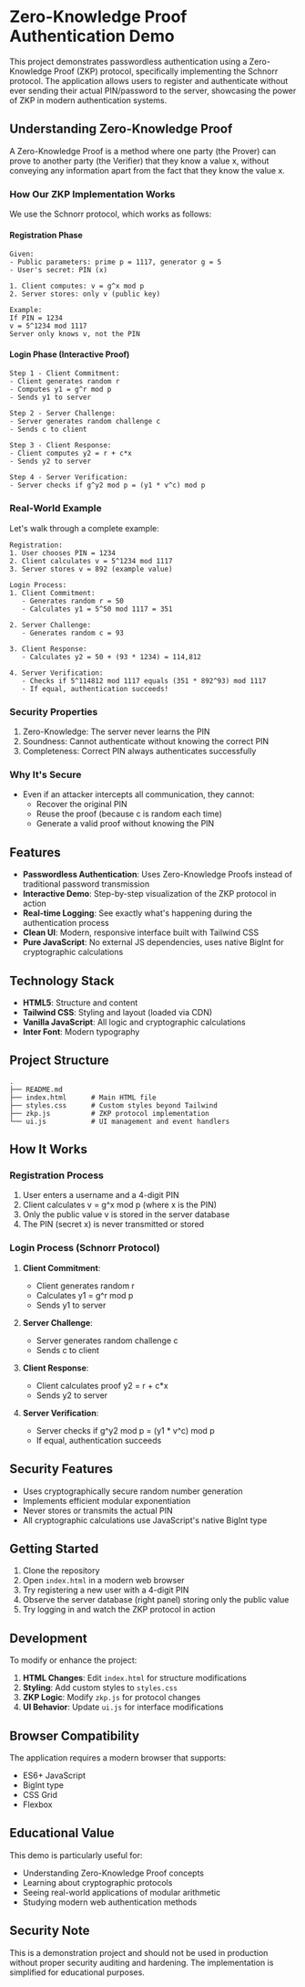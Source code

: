 # Zero-Knowledge Proof Authentication Demo

This project demonstrates passwordless authentication using a Zero-Knowledge Proof (ZKP) protocol, specifically implementing the Schnorr protocol. The application allows users to register and authenticate without ever sending their actual PIN/password to the server, showcasing the power of ZKP in modern authentication systems.

## Understanding Zero-Knowledge Proof

A Zero-Knowledge Proof is a method where one party (the Prover) can prove to another party (the Verifier) that they know a value x, without conveying any information apart from the fact that they know the value x.

### How Our ZKP Implementation Works

We use the Schnorr protocol, which works as follows:

#### Registration Phase
```
Given: 
- Public parameters: prime p = 1117, generator g = 5
- User's secret: PIN (x)

1. Client computes: v = g^x mod p
2. Server stores: only v (public key)

Example:
If PIN = 1234
v = 5^1234 mod 1117
Server only knows v, not the PIN
```

#### Login Phase (Interactive Proof)
```
Step 1 - Client Commitment:
- Client generates random r
- Computes y1 = g^r mod p
- Sends y1 to server

Step 2 - Server Challenge:
- Server generates random challenge c
- Sends c to client

Step 3 - Client Response:
- Client computes y2 = r + c*x
- Sends y2 to server

Step 4 - Server Verification:
- Server checks if g^y2 mod p = (y1 * v^c) mod p
```

### Real-World Example

Let's walk through a complete example:

```
Registration:
1. User chooses PIN = 1234
2. Client calculates v = 5^1234 mod 1117
3. Server stores v = 892 (example value)

Login Process:
1. Client Commitment:
   - Generates random r = 50
   - Calculates y1 = 5^50 mod 1117 = 351

2. Server Challenge:
   - Generates random c = 93

3. Client Response:
   - Calculates y2 = 50 + (93 * 1234) = 114,812

4. Server Verification:
   - Checks if 5^114812 mod 1117 equals (351 * 892^93) mod 1117
   - If equal, authentication succeeds!
```

### Security Properties

1. Zero-Knowledge: The server never learns the PIN
2. Soundness: Cannot authenticate without knowing the correct PIN
3. Completeness: Correct PIN always authenticates successfully

### Why It's Secure

- Even if an attacker intercepts all communication, they cannot:
  - Recover the original PIN
  - Reuse the proof (because c is random each time)
  - Generate a valid proof without knowing the PIN

## Features

- **Passwordless Authentication**: Uses Zero-Knowledge Proofs instead of traditional password transmission
- **Interactive Demo**: Step-by-step visualization of the ZKP protocol in action
- **Real-time Logging**: See exactly what's happening during the authentication process
- **Clean UI**: Modern, responsive interface built with Tailwind CSS
- **Pure JavaScript**: No external JS dependencies, uses native BigInt for cryptographic calculations

## Technology Stack

- **HTML5**: Structure and content
- **Tailwind CSS**: Styling and layout (loaded via CDN)
- **Vanilla JavaScript**: All logic and cryptographic calculations
- **Inter Font**: Modern typography

## Project Structure

```
.
├── README.md
├── index.html      # Main HTML file
├── styles.css      # Custom styles beyond Tailwind
├── zkp.js          # ZKP protocol implementation
└── ui.js           # UI management and event handlers
```

## How It Works

### Registration Process

1. User enters a username and a 4-digit PIN
2. Client calculates v = g^x mod p (where x is the PIN)
3. Only the public value v is stored in the server database
4. The PIN (secret x) is never transmitted or stored

### Login Process (Schnorr Protocol)

1. **Client Commitment**:
   - Client generates random r
   - Calculates y1 = g^r mod p
   - Sends y1 to server

2. **Server Challenge**:
   - Server generates random challenge c
   - Sends c to client

3. **Client Response**:
   - Client calculates proof y2 = r + c*x
   - Sends y2 to server

4. **Server Verification**:
   - Server checks if g^y2 mod p = (y1 * v^c) mod p
   - If equal, authentication succeeds

## Security Features

- Uses cryptographically secure random number generation
- Implements efficient modular exponentiation
- Never stores or transmits the actual PIN
- All cryptographic calculations use JavaScript's native BigInt type

## Getting Started

1. Clone the repository
2. Open `index.html` in a modern web browser
3. Try registering a new user with a 4-digit PIN
4. Observe the server database (right panel) storing only the public value
5. Try logging in and watch the ZKP protocol in action

## Development

To modify or enhance the project:

1. **HTML Changes**: Edit `index.html` for structure modifications
2. **Styling**: Add custom styles to `styles.css`
3. **ZKP Logic**: Modify `zkp.js` for protocol changes
4. **UI Behavior**: Update `ui.js` for interface modifications

## Browser Compatibility

The application requires a modern browser that supports:
- ES6+ JavaScript
- BigInt type
- CSS Grid
- Flexbox

## Educational Value

This demo is particularly useful for:
- Understanding Zero-Knowledge Proof concepts
- Learning about cryptographic protocols
- Seeing real-world applications of modular arithmetic
- Studying modern web authentication methods

## Security Note

This is a demonstration project and should not be used in production without proper security auditing and hardening. The implementation is simplified for educational purposes.